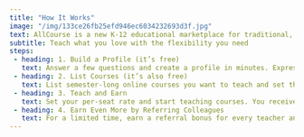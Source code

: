 ```yaml
---
title: "How It Works"
image: "/img/133ce26fb25efd946ec6034232693d3f.jpg"
text: AllCourse is a new K-12 educational marketplace for traditional, for-credit courses — taught online. Teachers create profiles detailing their professional experience, and post listings of courses they’re planning to teach. Admins can buy just one seat in a given course, or every seat. AllCourse helps teachers earn more income, and helps schools hire online teachers quickly while also allowing them to offer a vast course catalog for students.
subtitle: Teach what you love with the flexibility you need
steps:
 - heading: 1. Build a Profile (it’s free)
   text: Answer a few questions and create a profile in minutes. Express your teaching style by customizing your page with a profile photo, work history, awards and certificates. Then, showcase your talents with an eye-catching introductory video.
 - heading: 2. List Courses (it’s also free)
   text: List semester-long online courses you want to teach and set the per-seat price, min/max class size, and your available schedule. Or, coordinate with a school Administrator to offer a custom course that meets that school’s scheduling needs.
 - heading: 3. Teach and Earn
   text: Set your per-seat rate and start teaching courses. You receive payment halfway through the course and again once the course is complete.
 - heading: 4. Earn Even More by Referring Colleagues
   text: For a limited time, earn a referral bonus for every teacher and admin you refer to the AllCourse community. You will earn the first $200 in AllCourse service fees generated by any teacher you refer. You will earn the first $400 in AllCourse service fees generated by any teacher you refer. See our Frequently Asked Questions to learn more.
---
```

